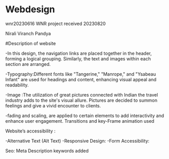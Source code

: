# Webdesign
wnr20230616
WNR project received 20230820

Nirali Viranch Pandya

#Description of website

 -In this design, the navigation links are placed together in the header, forming a logical grouping. Similarly, the text and images within each section are arranged.

 -Typography:Different fonts like "Tangerine," "Manrope," and "Ysabeau Infant" are used for headings and content, enhancing visual appeal and readability.

 -Image :The utilization of great pictures connected with Indian the travel industry adds to the site's visual allure. Pictures are decided to summon feelings and give a vivid encounter to clients.

 -fading and scaling, are applied to certain elements to add interactivity and enhance user engagement. Transitions and key-Frame animation used


  Website’s accessibility :

  -Alternative Text (Alt Text)
  -Responsive Design:
  -Form Accessibility:

  Seo:
  Meta Description
  keywords added

